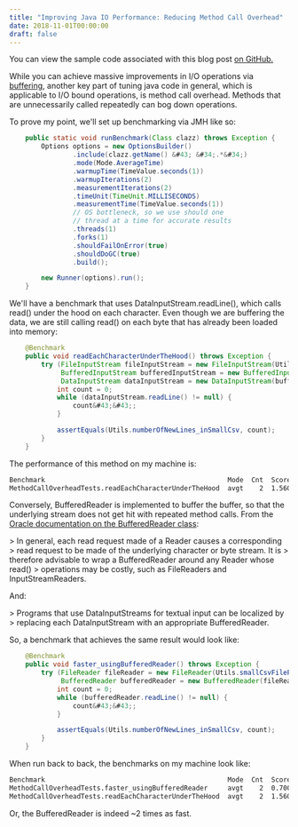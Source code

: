 ```yaml
---
title: "Improving Java IO Performance: Reducing Method Call Overhead"
date: 2018-11-01T00:00:00
draft: false
---
```


You can view the sample code associated with this blog post [on GitHub.](https://github.com/nfisher23/io-tuning)

While you can achieve massive improvements in I/O operations via [buffering](https://nickolasfisher.com/blog/Improving-Java-IO-Performance-Buffering-Techniques), another key part of tuning java code in general, which is applicable to I/O bound operations, is method call overhead. Methods that are unnecessarily called repeatedly can bog down operations.

To prove my point, we&#39;ll set up benchmarking via JMH like so:

``` java
    public static void runBenchmark(Class clazz) throws Exception {
        Options options = new OptionsBuilder()
                .include(clazz.getName() &#43; &#34;.*&#34;)
                .mode(Mode.AverageTime)
                .warmupTime(TimeValue.seconds(1))
                .warmupIterations(2)
                .measurementIterations(2)
                .timeUnit(TimeUnit.MILLISECONDS)
                .measurementTime(TimeValue.seconds(1))
                // OS bottleneck, so we use should one
                // thread at a time for accurate results
                .threads(1)
                .forks(1)
                .shouldFailOnError(true)
                .shouldDoGC(true)
                .build();

        new Runner(options).run();
    }

```

We&#39;ll have a benchmark that uses DataInputStream.readLine(), which calls read() under the hood on each character. Even though we are buffering the data, we are still calling read() on each byte that has already been loaded into memory:

``` java
    @Benchmark
    public void readEachCharacterUnderTheHood() throws Exception {
        try (FileInputStream fileInputStream = new FileInputStream(Utils.smallCsvFilePath);
             BufferedInputStream bufferedInputStream = new BufferedInputStream(fileInputStream);
             DataInputStream dataInputStream = new DataInputStream(bufferedInputStream)) {
            int count = 0;
            while (dataInputStream.readLine() != null) {
                count&#43;&#43;;
            }

            assertEquals(Utils.numberOfNewLines_inSmallCsv, count);
        }
    }

```

The performance of this method on my machine is:

``` bash
Benchmark                                              Mode  Cnt  Score   Error  Units
MethodCallOverheadTests.readEachCharacterUnderTheHood  avgt    2  1.560          ms/op

```

Conversely, BufferedReader is implemented to buffer the buffer, so that the underlying stream does not get hit with repeated method calls. From the [Oracle documentation on the BufferedReader class](https://docs.oracle.com/javase/8/docs/api/java/io/BufferedReader.html):

&gt; In general, each read request made of a Reader causes a corresponding
&gt; read request to be made of the underlying character or byte stream. It is
&gt; therefore advisable to wrap a BufferedReader around any Reader whose read()
&gt; operations may be costly, such as FileReaders and InputStreamReaders.

And:

&gt; Programs that use DataInputStreams for textual input can be localized by
&gt; replacing each DataInputStream with an appropriate BufferedReader.

So, a benchmark that achieves the same result would look like:

``` java
    @Benchmark
    public void faster_usingBufferedReader() throws Exception {
        try (FileReader fileReader = new FileReader(Utils.smallCsvFilePath);
             BufferedReader bufferedReader = new BufferedReader(fileReader)) {
            int count = 0;
            while (bufferedReader.readLine() != null) {
                count&#43;&#43;;
            }

            assertEquals(Utils.numberOfNewLines_inSmallCsv, count);
        }
    }

```

When run back to back, the benchmarks on my machine look like:

``` bash
Benchmark                                              Mode  Cnt  Score   Error  Units
MethodCallOverheadTests.faster_usingBufferedReader     avgt    2  0.700          ms/op
MethodCallOverheadTests.readEachCharacterUnderTheHood  avgt    2  1.560          ms/op

```

Or, the BufferedReader is indeed ~2 times as fast.


